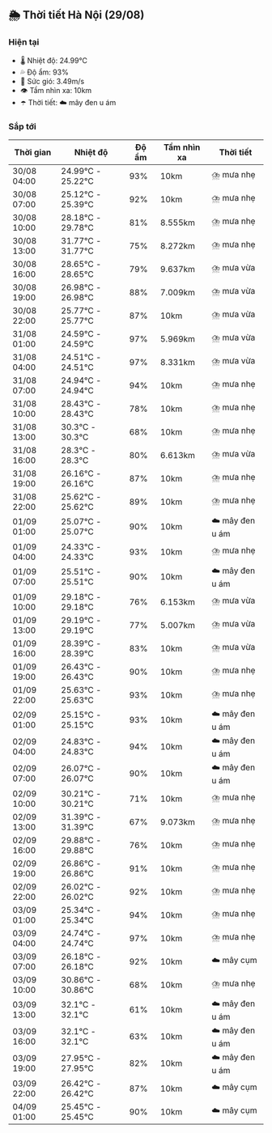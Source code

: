 ## 🌦️ Thời tiết Hà Nội (29/08)

### Hiện tại

- 🌡️ Nhiệt độ: 24.99℃
- 💦 Độ ẩm: 93%
- 💨 Sức gió: 3.49m/s
- 👁️ Tầm nhìn xa: 10km
- ☂️ Thời tiết: ☁️ mây đen u ám

### Sắp tới

| Thời gian | Nhiệt độ | Độ ẩm | Tầm nhìn xa | Thời tiết |
| --- | --- | --- | --- | --- |
| 30/08 04:00 | 24.99℃ - 25.22℃ | 93% | 10km | ⛈️ mưa nhẹ |
| 30/08 07:00 | 25.12℃ - 25.39℃ | 92% | 10km | ⛈️ mưa nhẹ |
| 30/08 10:00 | 28.18℃ - 29.78℃ | 81% | 8.555km | ⛈️ mưa nhẹ |
| 30/08 13:00 | 31.77℃ - 31.77℃ | 75% | 8.272km | ⛈️ mưa nhẹ |
| 30/08 16:00 | 28.65℃ - 28.65℃ | 79% | 9.637km | ⛈️ mưa vừa |
| 30/08 19:00 | 26.98℃ - 26.98℃ | 88% | 7.009km | ⛈️ mưa vừa |
| 30/08 22:00 | 25.77℃ - 25.77℃ | 87% | 10km | ⛈️ mưa vừa |
| 31/08 01:00 | 24.59℃ - 24.59℃ | 97% | 5.969km | ⛈️ mưa vừa |
| 31/08 04:00 | 24.51℃ - 24.51℃ | 97% | 8.331km | ⛈️ mưa vừa |
| 31/08 07:00 | 24.94℃ - 24.94℃ | 94% | 10km | ⛈️ mưa nhẹ |
| 31/08 10:00 | 28.43℃ - 28.43℃ | 78% | 10km | ⛈️ mưa nhẹ |
| 31/08 13:00 | 30.3℃ - 30.3℃ | 68% | 10km | ⛈️ mưa nhẹ |
| 31/08 16:00 | 28.3℃ - 28.3℃ | 80% | 6.613km | ⛈️ mưa vừa |
| 31/08 19:00 | 26.16℃ - 26.16℃ | 87% | 10km | ⛈️ mưa nhẹ |
| 31/08 22:00 | 25.62℃ - 25.62℃ | 89% | 10km | ⛈️ mưa nhẹ |
| 01/09 01:00 | 25.07℃ - 25.07℃ | 90% | 10km | ☁️ mây đen u ám |
| 01/09 04:00 | 24.33℃ - 24.33℃ | 93% | 10km | ⛈️ mưa nhẹ |
| 01/09 07:00 | 25.51℃ - 25.51℃ | 90% | 10km | ☁️ mây đen u ám |
| 01/09 10:00 | 29.18℃ - 29.18℃ | 76% | 6.153km | ⛈️ mưa vừa |
| 01/09 13:00 | 29.19℃ - 29.19℃ | 77% | 5.007km | ⛈️ mưa vừa |
| 01/09 16:00 | 28.39℃ - 28.39℃ | 83% | 10km | ⛈️ mưa vừa |
| 01/09 19:00 | 26.43℃ - 26.43℃ | 90% | 10km | ⛈️ mưa nhẹ |
| 01/09 22:00 | 25.63℃ - 25.63℃ | 93% | 10km | ⛈️ mưa nhẹ |
| 02/09 01:00 | 25.15℃ - 25.15℃ | 93% | 10km | ☁️ mây đen u ám |
| 02/09 04:00 | 24.83℃ - 24.83℃ | 94% | 10km | ☁️ mây đen u ám |
| 02/09 07:00 | 26.07℃ - 26.07℃ | 90% | 10km | ☁️ mây đen u ám |
| 02/09 10:00 | 30.21℃ - 30.21℃ | 71% | 10km | ⛈️ mưa nhẹ |
| 02/09 13:00 | 31.39℃ - 31.39℃ | 67% | 9.073km | ⛈️ mưa nhẹ |
| 02/09 16:00 | 29.88℃ - 29.88℃ | 76% | 10km | ⛈️ mưa nhẹ |
| 02/09 19:00 | 26.86℃ - 26.86℃ | 91% | 10km | ⛈️ mưa nhẹ |
| 02/09 22:00 | 26.02℃ - 26.02℃ | 92% | 10km | ⛈️ mưa nhẹ |
| 03/09 01:00 | 25.34℃ - 25.34℃ | 94% | 10km | ⛈️ mưa nhẹ |
| 03/09 04:00 | 24.74℃ - 24.74℃ | 97% | 10km | ⛈️ mưa nhẹ |
| 03/09 07:00 | 26.18℃ - 26.18℃ | 92% | 10km | ☁️ mây cụm |
| 03/09 10:00 | 30.86℃ - 30.86℃ | 68% | 10km | ⛈️ mưa nhẹ |
| 03/09 13:00 | 32.1℃ - 32.1℃ | 61% | 10km | ☁️ mây đen u ám |
| 03/09 16:00 | 32.1℃ - 32.1℃ | 63% | 10km | ☁️ mây đen u ám |
| 03/09 19:00 | 27.95℃ - 27.95℃ | 82% | 10km | ☁️ mây đen u ám |
| 03/09 22:00 | 26.42℃ - 26.42℃ | 87% | 10km | ☁️ mây cụm |
| 04/09 01:00 | 25.45℃ - 25.45℃ | 90% | 10km | ☁️ mây cụm |

